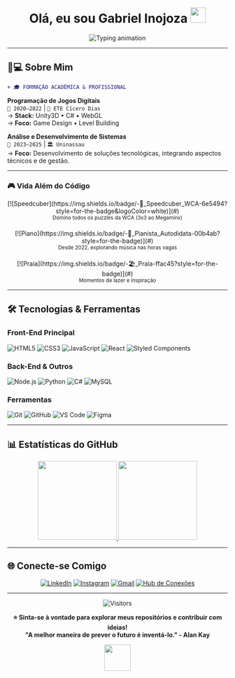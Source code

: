 
# <div align="center"> Olá, eu sou Gabriel Inojoza <img src="https://media.giphy.com/media/hvRJCLFzcasrR4ia7z/giphy.gif" width="35"></div>

<div align="center">
  <!-- Animação de texto digitado (Typing SVG) -->
  <img 
       src="https://readme-typing-svg.herokuapp.com?font=Fira+Code&size=26&duration=2800&pause=1000&color=b0bac0&center=true&vCenter=true&width=500&height=60&lines=🚀+Desenvolvedor+Front+End;💡+Entusiasta+de+Tecnologia;🌱+Sempre+aprendendo+coisas+novas!;🌟+Bem-vindo(a)+ao+meu+GitHub!" 
       alt="Typing animation"
  />
</div>

---

## 🧑💻 Sobre Mim

```diff
+ 🎓 FORMAÇÃO ACADÊMICA & PROFISSIONAL
```

**Programação de Jogos Digitais**  
`📆 2020–2022` | `🏫 ETE Cícero Dias`  
→ **Stack:** Unity3D • C# • WebGL  
→ **Foco:** Game Design • Level Building

**Análise e Desenvolvimento de Sistemas**  
`📆 2023–2025` | `🏛️ Uninassau`  
→ **Foco:** Desenvolvimento de soluções tecnológicas, integrando aspectos técnicos e de gestão.

---

### 🎮 Vida Além do Código

<div align="center" style="display: flex; gap: 20px; flex-wrap: wrap; justify-content: center;">
  <div style="text-align: center;">
    [![Speedcuber](https://img.shields.io/badge/-🧩_Speedcuber_WCA-6e5494?style=for-the-badge&logoColor=white)](#)
    <br>
    <small>Domino todos os puzzles da WCA (3x3 ao Megaminx)</small>
  </div>
  <div style="text-align: center;">
    [![Piano](https://img.shields.io/badge/-🎹_Pianista_Autodidata-00b4ab?style=for-the-badge)](#)
    <br>
    <small>Desde 2022, explorando música nas horas vagas</small>
  </div>
  <div style="text-align: center;">
    [![Praia](https://img.shields.io/badge/-🏖️_Praia-ffac45?style=for-the-badge)](#)
    <br>
    <small>Momentos de lazer e inspiração</small>
  </div>
</div>

---

## 🛠 **Tecnologias & Ferramentas**

### **Front-End Principal**
![HTML5](https://img.shields.io/badge/-HTML5-E34F26?style=for-the-badge&logo=html5&logoColor=white)
![CSS3](https://img.shields.io/badge/-CSS3-1572B6?style=for-the-badge&logo=css3&logoColor=white)
![JavaScript](https://img.shields.io/badge/-JavaScript%20(ES6%2B)-F7DF1E?style=for-the-badge&logo=javascript&logoColor=black)
![React](https://img.shields.io/badge/-React-61DAFB?style=for-the-badge&logo=react&logoColor=black)
![Styled Components](https://img.shields.io/badge/-Styled_Components-DB7093?style=for-the-badge&logo=styled-components&logoColor=white)

### **Back-End & Outros**
![Node.js](https://img.shields.io/badge/-Node.js-339933?style=for-the-badge&logo=node.js&logoColor=white)
![Python](https://img.shields.io/badge/-Python-3776AB?style=for-the-badge&logo=python&logoColor=white)
![C#](https://img.shields.io/badge/C%23-6f42c1?style=for-the-badge&logo=c-sharp&logoColor=white)
![MySQL](https://img.shields.io/badge/-MySQL-4479A1?style=for-the-badge&logo=mysql&logoColor=white)

### **Ferramentas**
![Git](https://img.shields.io/badge/-Git-F05032?style=for-the-badge&logo=git&logoColor=white)
![GitHub](https://img.shields.io/badge/-GitHub-181717?style=for-the-badge&logo=github&logoColor=white)
![VS Code](https://img.shields.io/badge/-VS_Code-007ACC?style=for-the-badge&logo=visual-studio-code&logoColor=white)
![Figma](https://img.shields.io/badge/-Figma-F24E1E?style=for-the-badge&logo=figma&logoColor=white)

---

## 📊 **Estatísticas do GitHub**

<div align="center">
  <a href="https://github.com/Inojoza28">
    <img height="180em" src="https://github-readme-stats.vercel.app/api?username=Inojoza28&show_icons=true&theme=vision-friendly-dark&include_all_commits=true&count_private=true&border_radius=15"/>
    <img height="180em" src="https://github-readme-stats.vercel.app/api/top-langs/?username=Inojoza28&layout=compact&theme=vision-friendly-dark&border_radius=15"/>
  </a>
</div>

---

## 🌐 **Conecte-se Comigo**

<div align="center">
  
[![LinkedIn](https://img.shields.io/badge/-LinkedIn-0077B5?style=for-the-badge&logo=linkedin&logoColor=white)](https://www.linkedin.com/in/gabrielinojoza/)
[![Instagram](https://img.shields.io/badge/-Instagram-E4405F?style=for-the-badge&logo=instagram&logoColor=white)](https://www.instagram.com/dev_inojoza_/)
[![Gmail](https://img.shields.io/badge/-Gmail-EA4335?style=for-the-badge&logo=gmail&logoColor=white)](mailto:carlosginojoza@gmail.com)
[![Hub de Conexões](https://img.shields.io/badge/-Hub_de_Conexões-24292e?style=for-the-badge&logo=github&logoColor=white)](https://inojoza28.github.io/conexoes)
  
</div>

---

<div align="center">
  
![Visitors](https://komarev.com/ghpvc/?username=Inojoza28&color=blueviolet&style=flat)

**⭐ Sinta-se à vontade para explorar meus repositórios e contribuir com ideias!**  
**"A melhor maneira de prever o futuro é inventá-lo." - Alan Kay**

<img src="https://media.giphy.com/media/ZVik7pBtu9dNS/giphy.gif" width="60">

</div>
